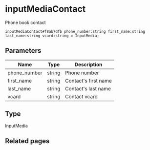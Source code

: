# inputMediaContact
Phone book contact

```
inputMediaContact#f8ab7dfb phone_number:string first_name:string last_name:string vcard:string = InputMedia;
```

## Parameters
| Name | Type | Description |
| ---- | :----: | ----------- |
| phone_number | string | Phone number |
| first_name | string | Contact's first name |
| last_name | string | Contact's last name |
| vcard | string | Contact vcard |


## Type
InputMedia

## Related pages
